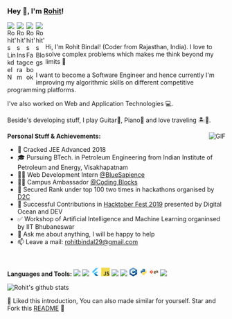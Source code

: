 ### Hey 👋, I'm [Rohit](https://rohit-bindal.github.io/)!

<a href="https://www.linkedin.com/in/rohit-bindal-251445197/">
  <img align="left" alt="Rohit's LinkdeIN" width="22px" src="https://cdn.jsdelivr.net/npm/simple-icons@v3/icons/linkedin.svg" />
</a>
<a href="https://www.instagram.com/mr.bean_dal/?hl=en">
  <img align="left" alt="Rohit's Instagram" width="22px" src="https://cdn.jsdelivr.net/npm/simple-icons@v3/icons/instagram.svg" />
</a>
<a href="https://www.facebook.com/kanu.agarwal.965">
  <img align="left" alt="Rohit's Facebook" width="22px" src="https://cdn.jsdelivr.net/npm/simple-icons@v3/icons/facebook.svg" />
</a>
<a href="https://medium.com/@rohit_bindal">
  <img align="left" alt="Rohit's Blogs" width="22px" src="https://cdn.jsdelivr.net/npm/simple-icons@v3/icons/medium.svg" />
</a>
<br />
<br />

Hi, I'm Rohit Bindal! (Coder from Rajasthan, India). I love to solve complex problems which makes me think beyond my limits 🧠

I want to become a Software Engineer and hence currently I'm improving my algorithmic skills on different competitive programming platforms.

I've also worked on Web and Application Technologies 💻.

Beside's developing stuff, I play Guitar🎸, Piano🎹 and love traveling 🏝️🗻.

  <img align="right" alt="GIF" src="https://media.giphy.com/media/FPbnShq1h1IS5FQyPD/source.mp4" />

**Personal Stuff & Achievements:**

- 🥇 Cracked JEE Advanced 2018
- 🎓 Pursuing BTech. in Petroleum Engineering from Indian Institute of Petroleum and Energy, Visakhapatnam
- 👨‍💻 Web Development Intern [@BlueSapience](https://bluesapience.com/)
- 👨‍🏫 Campus Ambassador [@Coding Blocks](https://codingblocks.com/)
- 🥇 Secured Rank under top 100 two times in hackathons organised by [D2C](https://dare2compete.com/)
- 🤝 Successful Contributions in [Hacktober Fest 2019](https://hacktoberfest.digitalocean.com/) presented by Digital Ocean and DEV
- ✅ Workshop of Artificial Intelligence and Machine Learning organinsed by IIT Bhubaneswar
- 💬 Ask me about anything, I will be happy to help
- 📫 Leave a mail: rohitbindal29@gmail.com

&nbsp;

**Languages and Tools:**
<code><img height="20" src="https://cdn.iconscout.com/icon/free/png-512/vue-282497.png"></code>
<code><img height="20" src="https://cdn.iconscout.com/icon/free/png-512/postgresql-226047.png"></code>
<code><img height="20" src="https://raw.githubusercontent.com/github/explore/80688e429a7d4ef2fca1e82350fe8e3517d3494d/topics/flutter/flutter.png"></code>
<code><img height="20" src="https://raw.githubusercontent.com/github/explore/80688e429a7d4ef2fca1e82350fe8e3517d3494d/topics/javascript/javascript.png"></code>
<code><img height="20" src="https://upload.wikimedia.org/wikipedia/commons/thumb/3/34/Android_Studio_icon.svg/1200px-Android_Studio_icon.svg.png"></code>
<code><img height="20" src="https://cdn.iconscout.com/icon/free/png-512/java-43-569305.png"></code>
<code><img height="20" src="https://raw.githubusercontent.com/github/explore/80688e429a7d4ef2fca1e82350fe8e3517d3494d/topics/cpp/cpp.png"></code>
<code><img height="20" src="https://raw.githubusercontent.com/github/explore/80688e429a7d4ef2fca1e82350fe8e3517d3494d/topics/python/python.png"></code>
<code><img height="20" src="https://raw.githubusercontent.com/github/explore/80688e429a7d4ef2fca1e82350fe8e3517d3494d/topics/git/git.png"></code>
<code><img height="20" src="https://upload.wikimedia.org/wikipedia/commons/thumb/9/9a/Visual_Studio_Code_1.35_icon.svg/1200px-Visual_Studio_Code_1.35_icon.svg.png"></code>


![Rohit's github stats](https://github-readme-stats.vercel.app/api?username=rohit-bindal&show_icons=true&hide_border=true)

:pushpin: Liked this introduction, You can also made similar for yourself. Star and Fork this [README](https://github.com/rohit-bindal/rohit-bindal) :pencil:


